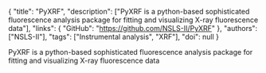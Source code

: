 {
  "title": "PyXRF",
  "description": ["PyXRF is a python-based sophisticated fluorescence analysis package for fitting and visualizing X-ray fluorescence data"],
  "links": {
    "GitHub": "https://github.com/NSLS-II/PyXRF"
  },
  "authors": ["NSLS-II"],
  "tags": ["Instrumental analysis", "XRF"],
  "doi": null
}

<!-- Generated by csv2md.R – do not edit by hand -->

PyXRF is a python-based sophisticated fluorescence analysis package for fitting and visualizing X-ray fluorescence data